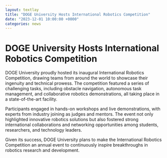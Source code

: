 ```yaml
---
layout: textlay
title: "DOGE University Hosts International Robotics Competition"
date: "2023-12-01 10:00:00 +0000"
categories: news
---
```

# DOGE University Hosts International Robotics Competition

DOGE University proudly hosted its inaugural International Robotics Competition, drawing teams from around the world to showcase their ingenuity and technical prowess. The competition featured a series of challenging tasks, including obstacle navigation, autonomous task management, and collaborative robotics demonstrations, all taking place in a state-of-the-art facility.

Participants engaged in hands-on workshops and live demonstrations, with experts from industry joining as judges and mentors. The event not only highlighted innovative robotics solutions but also fostered strong international collaborations and networking opportunities among students, researchers, and technology leaders.

Given its success, DOGE University plans to make the International Robotics Competition an annual event to continuously inspire breakthroughs in robotics research and development. 